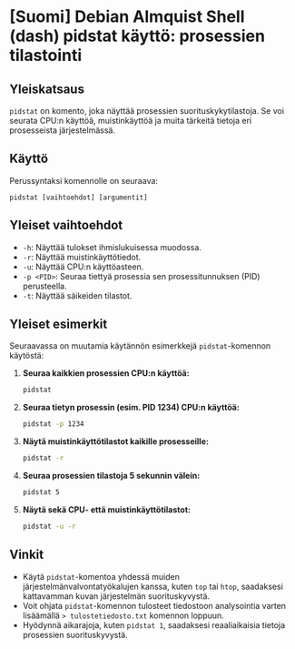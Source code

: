 # [Suomi] Debian Almquist Shell (dash) pidstat käyttö: prosessien tilastointi

## Yleiskatsaus
`pidstat` on komento, joka näyttää prosessien suorituskykytilastoja. Se voi seurata CPU:n käyttöä, muistinkäyttöä ja muita tärkeitä tietoja eri prosesseista järjestelmässä.

## Käyttö
Perussyntaksi komennolle on seuraava:
```
pidstat [vaihtoehdot] [argumentit]
```

## Yleiset vaihtoehdot
- `-h`: Näyttää tulokset ihmislukuisessa muodossa.
- `-r`: Näyttää muistinkäyttötiedot.
- `-u`: Näyttää CPU:n käyttöasteen.
- `-p <PID>`: Seuraa tiettyä prosessia sen prosessitunnuksen (PID) perusteella.
- `-t`: Näyttää säikeiden tilastot.

## Yleiset esimerkit
Seuraavassa on muutamia käytännön esimerkkejä `pidstat`-komennon käytöstä:

1. **Seuraa kaikkien prosessien CPU:n käyttöä:**
   ```bash
   pidstat
   ```

2. **Seuraa tietyn prosessin (esim. PID 1234) CPU:n käyttöä:**
   ```bash
   pidstat -p 1234
   ```

3. **Näytä muistinkäyttötilastot kaikille prosesseille:**
   ```bash
   pidstat -r
   ```

4. **Seuraa prosessien tilastoja 5 sekunnin välein:**
   ```bash
   pidstat 5
   ```

5. **Näytä sekä CPU- että muistinkäyttötilastot:**
   ```bash
   pidstat -u -r
   ```

## Vinkit
- Käytä `pidstat`-komentoa yhdessä muiden järjestelmänvalvontatyökalujen kanssa, kuten `top` tai `htop`, saadaksesi kattavamman kuvan järjestelmän suorituskyvystä.
- Voit ohjata `pidstat`-komennon tulosteet tiedostoon analysointia varten lisäämällä `> tulostetiedosto.txt` komennon loppuun.
- Hyödynnä aikarajoja, kuten `pidstat 1`, saadaksesi reaaliaikaisia tietoja prosessien suorituskyvystä.
